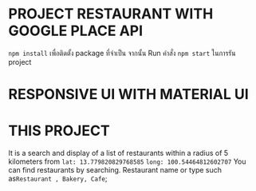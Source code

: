 # PROJECT RESTAURANT WITH GOOGLE PLACE API

 `npm install` เพื่อติดตั้ง package ที่จำเป็น จากนั้น Run คำสั่ง `npm start`
ในการรัน project

# RESPONSIVE UI WITH MATERIAL UI

# THIS PROJECT
It is a search and display of a list of restaurants within a radius of 5 kilometers from 
`lat: 13.779820829768585` `long: 100.54464812602707`
You can find restaurants by searching. Restaurant name or type such as`Restaurant , Bakery, Cafe`;
